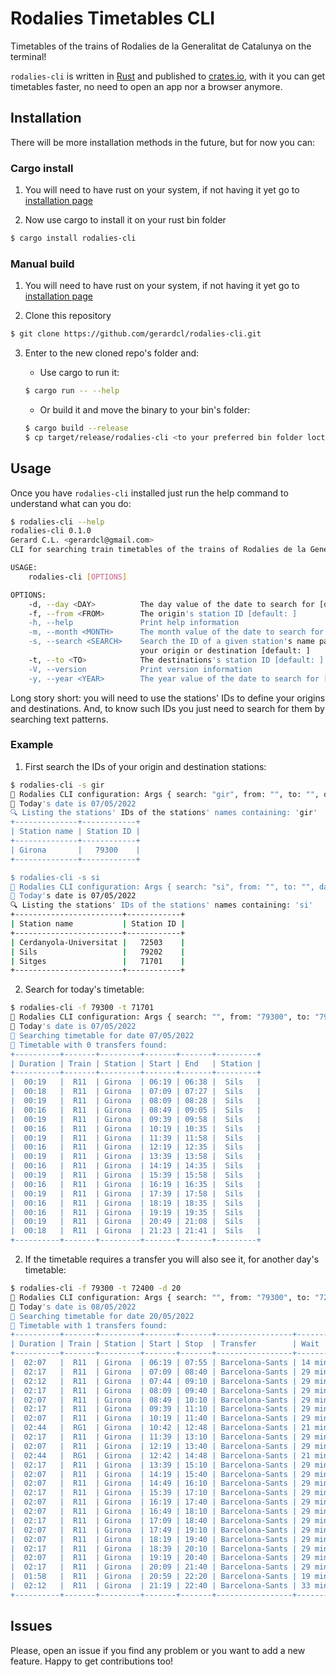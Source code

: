# Rodalies Timetables CLI

Timetables of the trains of Rodalies de la Generalitat de Catalunya on the terminal!

`rodalies-cli` is written in [Rust](https://www.rust-lang.org/) and published to [crates.io](https://crates.io/crates/rodalies-cli), with it you can get timetables faster, no need to open an app nor a browser anymore.

## Installation

There will be more installation methods in the future, but for now you can:

### Cargo install

1. You will need to have rust on your system, if not having it yet go to [installation page](https://www.rust-lang.org/tools/install)

2. Now use cargo to install it on your rust bin folder

```bash
$ cargo install rodalies-cli
```

### Manual build

1. You will need to have rust on your system, if not having it yet go to [installation page](https://www.rust-lang.org/tools/install)

2. Clone this repository

```bash
$ git clone https://github.com/gerardcl/rodalies-cli.git
```

3. Enter to the new cloned repo's folder and:

   * Use cargo to run it:

   ```bash
   $ cargo run -- --help
   ```

   * Or build it and move the binary to your bin's folder:

   ```bash
   $ cargo build --release
   $ cp target/release/rodalies-cli <to your preferred bin folder loctation>
   ```

## Usage

Once you have `rodalies-cli` installed just run the help command to understand what can you do:

```bash
$ rodalies-cli --help
rodalies-cli 0.1.0
Gerard C.L. <gerardcl@gmail.com>
CLI for searching train timetables of the trains of Rodalies de la Generalitat de Catalunya

USAGE:
    rodalies-cli [OPTIONS]

OPTIONS:
    -d, --day <DAY>          The day value of the date to search for [default: 7]
    -f, --from <FROM>        The origin's station ID [default: ]
    -h, --help               Print help information
    -m, --month <MONTH>      The month value of the date to search for [default: 5]
    -s, --search <SEARCH>    Search the ID of a given station's name pattern, to later use it on
                             your origin or destination [default: ]
    -t, --to <TO>            The destinations's station ID [default: ]
    -V, --version            Print version information
    -y, --year <YEAR>        The year value of the date to search for [default: 2022]
```

Long story short: you will need to use the stations' IDs to define your origins and destinations. And, to know such IDs you just need to search for them by searching text patterns.

### Example

1. First search the IDs of your origin and destination stations:

```bash
$ rodalies-cli -s gir
🚂 Rodalies CLI configuration: Args { search: "gir", from: "", to: "", day: 7, month: 5, year: 2022 }
📅 Today's date is 07/05/2022
🔍 Listing the stations' IDs of the stations' names containing: 'gir'
+--------------+------------+
| Station name | Station ID |
+--------------+------------+
| Girona       |   79300    |
+--------------+------------+

$ rodalies-cli -s si
🚂 Rodalies CLI configuration: Args { search: "si", from: "", to: "", day: 7, month: 5, year: 2022 }
📅 Today's date is 07/05/2022
🔍 Listing the stations' IDs of the stations' names containing: 'si'
+------------------------+------------+
| Station name           | Station ID |
+------------------------+------------+
| Cerdanyola-Universitat |   72503    |
| Sils                   |   79202    |
| Sitges                 |   71701    |
+------------------------+------------+
```

2. Search for today's timetable:

```bash
$ rodalies-cli -f 79300 -t 71701
🚂 Rodalies CLI configuration: Args { search: "", from: "79300", to: "79202", day: 7, month: 5, year: 2022 }
📅 Today's date is 07/05/2022
📆 Searching timetable for date 07/05/2022
📖 Timetable with 0 transfers found:
+----------+-------+---------+-------+-------+---------+
| Duration | Train | Station | Start | End   | Station |
+----------+-------+---------+-------+-------+---------+
|  00:19   |  R11  | Girona  | 06:19 | 06:38 |  Sils   |
|  00:18   |  R11  | Girona  | 07:09 | 07:27 |  Sils   |
|  00:19   |  R11  | Girona  | 08:09 | 08:28 |  Sils   |
|  00:16   |  R11  | Girona  | 08:49 | 09:05 |  Sils   |
|  00:19   |  R11  | Girona  | 09:39 | 09:58 |  Sils   |
|  00:16   |  R11  | Girona  | 10:19 | 10:35 |  Sils   |
|  00:19   |  R11  | Girona  | 11:39 | 11:58 |  Sils   |
|  00:16   |  R11  | Girona  | 12:19 | 12:35 |  Sils   |
|  00:19   |  R11  | Girona  | 13:39 | 13:58 |  Sils   |
|  00:16   |  R11  | Girona  | 14:19 | 14:35 |  Sils   |
|  00:19   |  R11  | Girona  | 15:39 | 15:58 |  Sils   |
|  00:16   |  R11  | Girona  | 16:19 | 16:35 |  Sils   |
|  00:19   |  R11  | Girona  | 17:39 | 17:58 |  Sils   |
|  00:16   |  R11  | Girona  | 18:19 | 18:35 |  Sils   |
|  00:16   |  R11  | Girona  | 19:19 | 19:35 |  Sils   |
|  00:19   |  R11  | Girona  | 20:49 | 21:08 |  Sils   |
|  00:18   |  R11  | Girona  | 21:23 | 21:41 |  Sils   |
+----------+-------+---------+-------+-------+---------+
```

2. If the timetable requires a transfer you will also see it, for another day's timetable:

```bash
$ rodalies-cli -f 79300 -t 72400 -d 20
🚂 Rodalies CLI configuration: Args { search: "", from: "79300", to: "72400", day: 20, month: 5, year: 2022 }
📅 Today's date is 08/05/2022
📆 Searching timetable for date 20/05/2022
📖 Timetable with 1 transfers found:
+----------+-------+---------+-------+-------+-----------------+--------+-------+-------+-------+----------+
| Duration | Train | Station | Start | Stop  | Transfer        | Wait   | Train | Start | End   | Station  |
+----------+-------+---------+-------+-------+-----------------+--------+-------+-------+-------+----------+
|  02:07   |  R11  | Girona  | 06:19 | 07:55 | Barcelona-Sants | 14 min |  R2   | 08:09 | 08:26 | Aeroport |
|  02:17   |  R11  | Girona  | 07:09 | 08:40 | Barcelona-Sants | 29 min |  R2   | 09:09 | 09:26 | Aeroport |
|  02:12   |  R11  | Girona  | 07:44 | 09:10 | Barcelona-Sants | 29 min |  R2   | 09:39 | 09:56 | Aeroport |
|  02:17   |  R11  | Girona  | 08:09 | 09:40 | Barcelona-Sants | 29 min |  R2   | 10:09 | 10:26 | Aeroport |
|  02:07   |  R11  | Girona  | 08:49 | 10:10 | Barcelona-Sants | 29 min |  R2   | 10:39 | 10:56 | Aeroport |
|  02:17   |  R11  | Girona  | 09:39 | 11:10 | Barcelona-Sants | 29 min |  R2   | 11:39 | 11:56 | Aeroport |
|  02:07   |  R11  | Girona  | 10:19 | 11:40 | Barcelona-Sants | 29 min |  R2   | 12:09 | 12:26 | Aeroport |
|  02:44   |  RG1  | Girona  | 10:42 | 12:48 | Barcelona-Sants | 21 min |  R2   | 13:09 | 13:26 | Aeroport |
|  02:17   |  R11  | Girona  | 11:39 | 13:10 | Barcelona-Sants | 29 min |  R2   | 13:39 | 13:56 | Aeroport |
|  02:07   |  R11  | Girona  | 12:19 | 13:40 | Barcelona-Sants | 29 min |  R2   | 14:09 | 14:26 | Aeroport |
|  02:44   |  RG1  | Girona  | 12:42 | 14:48 | Barcelona-Sants | 21 min |  R2   | 15:09 | 15:26 | Aeroport |
|  02:17   |  R11  | Girona  | 13:39 | 15:10 | Barcelona-Sants | 29 min |  R2   | 15:39 | 15:56 | Aeroport |
|  02:07   |  R11  | Girona  | 14:19 | 15:40 | Barcelona-Sants | 29 min |  R2   | 16:09 | 16:26 | Aeroport |
|  02:07   |  R11  | Girona  | 14:49 | 16:10 | Barcelona-Sants | 29 min |  R2   | 16:39 | 16:56 | Aeroport |
|  02:17   |  R11  | Girona  | 15:39 | 17:10 | Barcelona-Sants | 29 min |  R2   | 17:39 | 17:56 | Aeroport |
|  02:07   |  R11  | Girona  | 16:19 | 17:40 | Barcelona-Sants | 29 min |  R2   | 18:09 | 18:26 | Aeroport |
|  02:07   |  R11  | Girona  | 16:49 | 18:10 | Barcelona-Sants | 29 min |  R2   | 18:39 | 18:56 | Aeroport |
|  02:17   |  R11  | Girona  | 17:09 | 18:40 | Barcelona-Sants | 29 min |  R2   | 19:09 | 19:26 | Aeroport |
|  02:07   |  R11  | Girona  | 17:49 | 19:10 | Barcelona-Sants | 29 min |  R2   | 19:39 | 19:56 | Aeroport |
|  02:07   |  R11  | Girona  | 18:19 | 19:40 | Barcelona-Sants | 29 min |  R2   | 20:09 | 20:26 | Aeroport |
|  02:17   |  R11  | Girona  | 18:39 | 20:10 | Barcelona-Sants | 29 min |  R2   | 20:39 | 20:56 | Aeroport |
|  02:07   |  R11  | Girona  | 19:19 | 20:40 | Barcelona-Sants | 29 min |  R2   | 21:09 | 21:26 | Aeroport |
|  02:17   |  R11  | Girona  | 20:09 | 21:40 | Barcelona-Sants | 29 min |  R2   | 22:09 | 22:26 | Aeroport |
|  01:58   |  R11  | Girona  | 20:59 | 22:20 | Barcelona-Sants | 19 min |  R2   | 22:39 | 22:57 | Aeroport |
|  02:12   |  R11  | Girona  | 21:19 | 22:40 | Barcelona-Sants | 33 min |  R2   | 23:13 | 23:31 | Aeroport |
+----------+-------+---------+-------+-------+-----------------+--------+-------+-------+-------+----------+
```

## Issues

Please, open an issue if you find any problem or you want to add a new feature. Happy to get contributions too!
